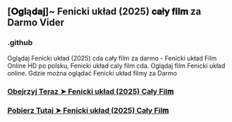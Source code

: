 ## [𝐎𝐠𝐥ą𝐝𝐚𝐣]~ Fenicki układ (2025) 𝐜𝐚ł𝐲 𝐟𝐢𝐥𝐦 za Darmo Vider

### .github

Oglądaj Fenicki układ (2025) cda cały film za darmo - Fenicki układ Film Online HD po polsku, Fenicki układ caly film cda. Oglądaj film Fenicki układ online. Gdzie można oglądać Fenicki układ filmy za Darmo

### [Obejrzyj Teraz ➤ Fenicki układ (2025) Cały Fil𝐦](https://epicscreen.fun/pl/movie/1137350/the-phoenician-scheme.gito❤️)

### [Pobierz Tutaj ➤ Fenicki układ (2025) Cały Fil𝐦](https://epicscreen.fun/pl/movie/1137350/the-phoenician-scheme.gito❤️)
